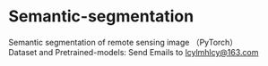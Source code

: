 # Semantic-segmentation
Semantic segmentation of remote sensing image （PyTorch）  
Dataset and Pretrained-models: Send Emails to lcylmhlcy@163.com 
